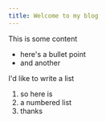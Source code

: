 ```yaml
---
title: Welcome to my blog
---
```


This is some content
* here's a bullet point
* and another

I'd like to write a list
1. so here is
2. a numbered list
3. thanks
